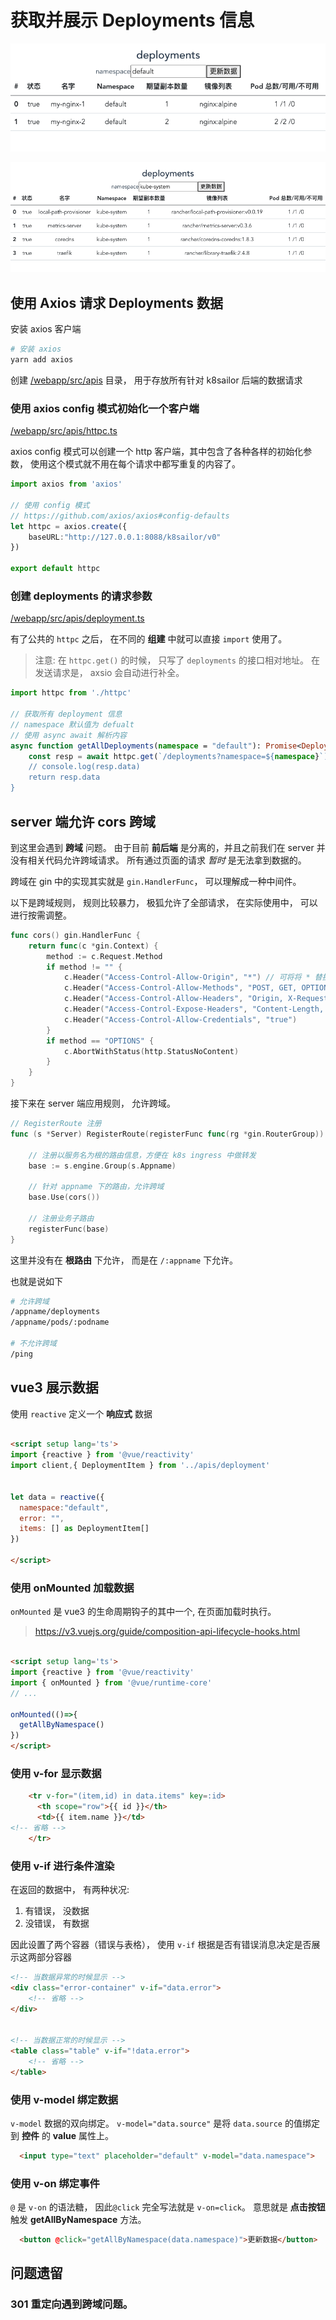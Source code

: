 # 获取并展示 Deployments 信息


![display-deployments.png](/docs/assets/img/08/display-deployments.png)

![display-deployments-kube-system.png](/docs/assets/img/08/display-deployments-kube-system.png)

## 使用 Axios 请求 Deployments 数据

安装 axios 客户端

```bash
# 安装 axios
yarn add axios
```

创建 [/webapp/src/apis](/webapp/src/apis) 目录， 用于存放所有针对 k8sailor 后端的数据请求

### 使用 axios config 模式初始化一个客户端

[/webapp/src/apis/httpc.ts](/webapp/src/apis/httpc.ts)

axios config 模式可以创建一个 http 客户端，其中包含了各种各样的初始化参数， 使用这个模式就不用在每个请求中都写重复的内容了。


```ts
import axios from 'axios'

// 使用 config 模式
// https://github.com/axios/axios#config-defaults
let httpc = axios.create({
    baseURL:"http://127.0.0.1:8088/k8sailor/v0"
})

export default httpc
```

### 创建 deployments 的请求参数

[/webapp/src/apis/deployment.ts](/webapp/src/apis/deployment.ts)

有了公共的 `httpc` 之后， 在不同的 **组建** 中就可以直接 `import` 使用了。

> 注意: 在 `httpc.get()` 的时候， 只写了 `deployments` 的接口相对地址。 在发送请求是， axsio 会自动进行补全。

```ts
import httpc from './httpc'

// 获取所有 deployment 信息
// namespace 默认值为 defualt
// 使用 async await 解析内容
async function getAllDeployments(namespace = "default"): Promise<Deployment>{
    const resp = await httpc.get(`/deployments?namespace=${namespace}`)
    // console.log(resp.data)
    return resp.data
}
```

## server 端允许 cors 跨域

到这里会遇到 **跨域** 问题。 由于目前 **前后端** 是分离的，并且之前我们在 server 并没有相关代码允许跨域请求。 所有通过页面的请求 *暂时* 是无法拿到数据的。


跨域在 gin 中的实现其实就是 `gin.HandlerFunc`， 可以理解成一种中间件。

以下是跨域规则， 规则比较暴力， 极狐允许了全部请求， 在实际使用中， 可以进行按需调整。

```go
func cors() gin.HandlerFunc {
	return func(c *gin.Context) {
		method := c.Request.Method
		if method != "" {
			c.Header("Access-Control-Allow-Origin", "*") // 可将将 * 替换为指定的域名
			c.Header("Access-Control-Allow-Methods", "POST, GET, OPTIONS, PUT, DELETE, UPDATE")
			c.Header("Access-Control-Allow-Headers", "Origin, X-Requested-With, Content-Type, Accept, Authorization,X-Token")
			c.Header("Access-Control-Expose-Headers", "Content-Length, Access-Control-Allow-Origin, Access-Control-Allow-Headers, Cache-Control, Content-Language, Content-Type")
			c.Header("Access-Control-Allow-Credentials", "true")
		}
		if method == "OPTIONS" {
			c.AbortWithStatus(http.StatusNoContent)
		}
	}
}
```

接下来在 server 端应用规则， 允许跨域。

```go
// RegisterRoute 注册
func (s *Server) RegisterRoute(registerFunc func(rg *gin.RouterGroup)) {

	// 注册以服务名为根的路由信息，方便在 k8s ingress 中做转发
	base := s.engine.Group(s.Appname)

	// 针对 appname 下的路由，允许跨域
	base.Use(cors())

	// 注册业务子路由
	registerFunc(base)
}
```

这里并没有在 **根路由** 下允许， 而是在 `/:appname` 下允许。 

也就是说如下

```bash
# 允许跨域
/appname/deployments   
/appname/pods/:podname  

# 不允许跨域
/ping
```

## vue3 展示数据

使用 `reactive` 定义一个 **响应式** 数据

```html

<script setup lang='ts'>
import {reactive } from '@vue/reactivity'
import client,{ DeploymentItem } from '../apis/deployment'


let data = reactive({
  namespace:"default",
  error: "",
  items: [] as DeploymentItem[]
})

</script>
```

### 使用 onMounted 加载数据

`onMounted` 是 vue3 的生命周期钩子的其中一个, 在页面加载时执行。

> https://v3.vuejs.org/guide/composition-api-lifecycle-hooks.html

```html

<script setup lang='ts'>
import {reactive } from '@vue/reactivity'
import { onMounted } from '@vue/runtime-core'
// ...

onMounted(()=>{
  getAllByNamespace()
})
</script>
```

### 使用 v-for 显示数据

```html
    <tr v-for="(item,id) in data.items" key=:id>
      <th scope="row">{{ id }}</th>
      <td>{{ item.name }}</td>
<!-- 省略 -->
    </tr>
```
### 使用 v-if 进行条件渲染

在返回的数据中， 有两种状况:

1. 有错误， 没数据
2. 没错误， 有数据

因此设置了两个容器（错误与表格）， 使用 `v-if` 根据是否有错误消息决定是否展示这两部分容器

```html
<!-- 当数据异常的时候显示 -->
<div class="error-container" v-if="data.error">
    <!-- 省略 -->
</div>


<!-- 当数据正常的时候显示 -->
<table class="table" v-if="!data.error">
    <!-- 省略 -->
</table>
```

### 使用 v-model 绑定数据 

`v-model` 数据的双向绑定。
`v-model="data.source"` 是将 `data.source` 的值绑定到 **控件** 的 **value** 属性上。


```html
  <input type="text" placeholder="default" v-model="data.namespace">
```

### 使用 v-on 绑定事件

`@` 是 `v-on` 的语法糖， 因此`@click` 完全写法就是 `v-on=click`。 意思就是 **点击按钮** 触发 **getAllByNamespace** 方法。

```html
  <button @click="getAllByNamespace(data.namespace)">更新数据</button>
```

## 问题遗留

### 301 重定向遇到跨域问题。
